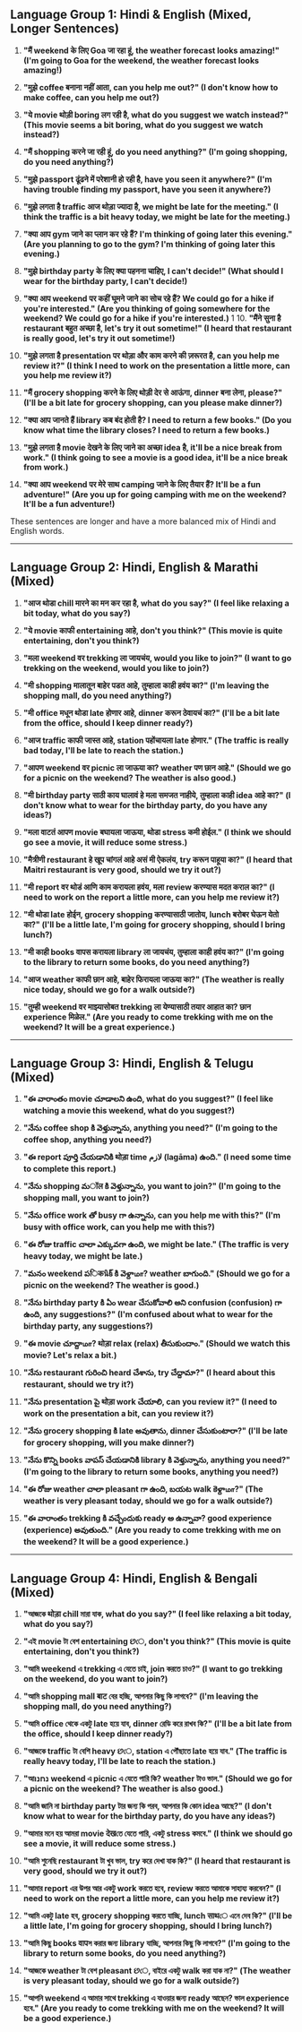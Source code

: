 ## Language Group 1: Hindi & English (Mixed, Longer Sentences)

1. **"मैं weekend के लिए Goa जा रहा हूं,  the weather forecast looks amazing!" (I'm going to Goa for the weekend, the weather forecast looks amazing!)**
2. **"मुझे  coffee  बनाना नहीं आता, can you help me out?" (I don't know how to make coffee, can you help me out?)**
3. **"ये  movie  थोड़ी boring लग रही है, what do you suggest we watch instead?" (This movie seems a bit boring, what do you suggest we watch instead?)**
4. **"मैं  shopping  करने जा रही हूं, do you need anything?" (I'm going shopping, do you need anything?)**
5. **"मुझे  passport  ढूंढने में परेशानी हो रही है, have you seen it anywhere?" (I'm having trouble finding my passport, have you seen it anywhere?)**

6. **"मुझे लगता है  traffic  आज थोड़ा ज्यादा है, we might be late for the meeting." (I think the traffic is a bit heavy today, we might be late for the meeting.)**
7. **"क्या आप  gym  जाने का प्लान कर रहे हैं? I'm thinking of going later this evening." (Are you planning to go to the gym? I'm thinking of going later this evening.)**
8. **"मुझे  birthday party  के लिए क्या पहनना चाहिए, I can't decide!" (What should I wear for the birthday party, I can't decide!)**
9. **"क्या आप  weekend  पर कहीं घूमने जाने का सोच रहे हैं? We could go for a hike if you're interested." (Are you thinking of going somewhere for the weekend? We could go for a hike if you're interested.)**
1  10. **"मैंने सुना है  restaurant  बहुत अच्छा है, let's try it out sometime!" (I heard that restaurant is really good, let's try it out sometime!)**

11. **"मुझे लगता है  presentation  पर थोड़ा और काम करने की ज़रूरत है, can you help me review it?" (I think I need to work on the presentation a little more, can you help me review it?)**
12. **"मैं  grocery shopping  करने के लिए थोड़ी देर से आऊंगा,  dinner  बना लेना, please?" (I'll be a bit late for grocery shopping, can you please make dinner?)**
13. **"क्या आप जानते हैं  library  कब बंद होती है? I need to return a few books." (Do you know what time the library closes? I need to return a few books.)**
14. **"मुझे लगता है  movie  देखने के लिए जाने का अच्छा  idea  है, it'll be a nice break from work." (I think going to see a movie is a good idea, it'll be a nice break from work.)**
15. **"क्या आप  weekend  पर मेरे साथ  camping  जाने के लिए तैयार हैं? It'll be a fun adventure!" (Are you up for going camping with me on the weekend? It'll be a fun adventure!)**

These sentences are longer and have a more balanced mix of Hindi and English words. 

----------------------------------------------------------

## Language Group 2: Hindi, English & Marathi (Mixed)

1. **"आज थोडा chill मारने का मन कर रहा है, what do you say?" (I feel like relaxing a bit today, what do you say?)**
2. **"ये  movie  काफी entertaining आहे, don't you think?" (This movie is quite entertaining, don't you think?)**
3. **"मला  weekend  वर  trekking  ला जायचंय, would you like to join?" (I want to go trekking on the weekend, would you like to join?)**
4. **"मी  shopping  मालातून बाहेर पडत आहे, तुम्हाला काही हवंय का?" (I'm leaving the shopping mall, do you need anything?)**
5. **"मी  office  मधून थोडा late होणार आहे,  dinner  करून ठेवायचं का?" (I'll be a bit late from the office, should I keep dinner ready?)**

6. **"आज  traffic  काफी जास्त आहे,  station  पहोंचायला  late  होणार." (The traffic is really bad today, I'll be late to reach the station.)**
7. **"आपण  weekend  वर  picnic  ला जाऊया का?  weather  पण छान आहे." (Should we go for a picnic on the weekend? The weather is also good.)**
8. **"मी  birthday party  साठी काय घालावं हे मला समजत नाहीये,  तुम्हाला काही  idea  आहे का?" (I don't know what to wear for the birthday party, do you have any ideas?)** 
9. **"मला वाटतं आपण  movie  बघायला जाऊया, थोडा  stress  कमी होईल." (I think we should go see a movie, it will reduce some stress.)**
10. **"मैत्रीणी  restaurant  हे खूप चांगलं आहे असं मी ऐकलंय,  try  करून पाहूया का?" (I heard that Maitri restaurant is very good, should we try it out?)**

11. **"मी  report  वर थोडं आणि काम करायला हवंय, मला  review  करण्यास मदत कराल का?" (I need to work on the report a little more, can you help me review it?)**
12. **"मी थोडा  late  होईन,  grocery shopping  करण्यासाठी जातोय,  lunch  बरोबर घेऊन येतो का?" (I'll be a little late, I'm going for grocery shopping, should I bring lunch?)**
13. **"मी काही  books  वापस करायला  library  ला जायचंय, तुम्हाला काही हवंय का?" (I'm going to the library to return some books, do you need anything?)**
14. **"आज  weather  काफी छान आहे, बाहेर फिरायला जाऊया का?" (The weather is really nice today, should we go for a walk outside?)**
15. **"तुम्ही  weekend  वर माझ्यासोबत  trekking  ला येण्यासाठी तयार आहात का? छान  experience  मिळेल." (Are you ready to come trekking with me on the weekend? It will be a great experience.)**

-------------------------------------------------------------
## Language Group 3: Hindi, English & Telugu (Mixed)

1. **"ఈ వారాంతం  movie  చూడాలని ఉంది, what do you suggest?" (I feel like watching a movie this weekend, what do you suggest?)**
2. **"నేను  coffee  shop  కి వెళ్తున్నాను, anything you need?" (I'm going to the coffee shop, anything you need?)**
3. **"ఈ  report  పూర్తి చేయడానికి थोड़ा  time  لازم  (lagāma) ఉంది." (I need some time to complete this report.)**
4. **"నేను  shopping  మॉल  కి వెళ్తున్నాను,  you want to join?" (I'm going to the shopping mall, you want to join?)**
5. **"నేను  office  work  తో  busy  గా ఉన్నాను, can you help me with this?" (I'm busy with office work, can you help me with this?)**

6. **"ఈ రోజు  traffic  చాలా ఎక్కువగా ఉంది, we might be late." (The traffic is very heavy today, we might be late.)**
7. **"మనం  weekend  పिकนิక్  కి వెళ్దాமா? weather  బాగుంది." (Should we go for a picnic on the weekend? The weather is good.)**
8. **"నేను  birthday party  కి ఏం  wear  చేసుకోవాలి అని  confusion  (confusion) గా ఉంది, any suggestions?" (I'm confused about what to wear for the birthday party, any suggestions?)**
9. **"ఈ  movie  చూద్దాமா? थोड़ा  relax  (relax) తీసుకుందాం." (Should we watch this movie? Let's relax a bit.)**
10. **"నేను  restaurant  గురించి  heard  చేశాను,  try  చేద్దామా?" (I heard about this restaurant, should we try it?)**

11. **"నేను  presentation  పై थोड़ा  work  చేయాలి, can you review it?" (I need to work on the presentation a bit, can you review it?)**
12. **"నేను  grocery shopping  కి  late  అవుతాను, dinner  చేసుకుంటారా?" (I'll be late for grocery shopping, will you make dinner?)**
13. **"నేను కొన్ని  books  వాపస్  చేయడానికి  library  కి వెళ్తున్నాను, anything you need?" (I'm going to the library to return some books, anything you need?)**
14. **"ఈ రోజు  weather  చాలా  pleasant  గా ఉంది, బయట  walk  కెళ్దాமா?" (The weather is very pleasant today, should we go for a walk outside?)**
15. **"ఈ వారాంతం  trekking  కి వచ్చేందుకు  ready  అ ఉన్నావా? good  experience  (experience) అవుతుంది." (Are you ready to come trekking with me on the weekend? It will be a good experience.)**

---------------------------------------------------------------

## Language Group 4: Hindi, English & Bengali (Mixed)

1. **"আজকে थोड़ा  chill  মারা যাক, what do you say?" (I feel like relaxing a bit today, what do you say?)**
2. **"এই  movie  টা বেশ  entertaining  છে, don't you think?" (This movie is quite entertaining, don't you think?)**
3. **"আমি  weekend  এ  trekking  এ যেতে চাই,  join  করতে চাও?" (I want to go trekking on the weekend, do you want to join?)**
4. **"আমি  shopping mall  बाट বের হচ্ছি,  আপনার কিছু কি লাগবে?" (I'm leaving the shopping mall, do you need anything?)**
5. **"আমি  office  থেকে একটু  late  হয়ে যাব,  dinner  রেডি করে রাখব কি?" (I'll be a bit late from the office, should I keep dinner ready?)**

6. **"আজকে  traffic  টা বেশি  heavy  છে,  station  এ পৌঁছাতে  late  হয়ে যাব." (The traffic is really heavy today, I'll be late to reach the station.)**
7. **"আנחנו  weekend  এ  picnic  এ যেতে পারি কি?  weather  টাও ভাল." (Should we go for a picnic on the weekend? The weather is also good.)**
8. **"আমি জানি না  birthday party  টার জন্য কি পরব,  আপনার কি কোন  idea  আছে?" (I don't know what to wear for the birthday party, do you have any ideas?)**
9. **"আমার মনে হয় আমরা  movie  देखতে যেতে পারি, একটু  stress  কমবে." (I think we should go see a movie, it will reduce some stress.)**
10. **"আমি শুনেছি  restaurant  টা খুব ভাল,  try  করে দেখা যাক কি?" (I heard that restaurant is very good, should we try it out?)**

11. **"আমার  report  এর উপর আর একটু  work  করতে হবে,  review  করতে আমাকে সাহায্য করবেন?" (I need to work on the report a little more, can you help me review it?)**
12. **"আমি একটু  late  হব,  grocery shopping  করতে যাচ্ছি,  lunch  साथে এনে দেব কি?" (I'll be a little late, I'm going for grocery shopping, should I bring lunch?)**
13. **"আমি কিছু  books  वापস করার জন্য  library  যাচ্ছি,  আপনার কিছু কি লাগবে?" (I'm going to the library to return some books, do you need anything?)**
14. **"আজকে  weather  টা বেশ  pleasant  છে, বাইরে একটু  walk  করা যাক না?" (The weather is very pleasant today, should we go for a walk outside?)**
15. **"আপনি  weekend  এ আমার সাথে  trekking  এ যাওয়ার জন্য  ready  আছেন?  ভাল  experience  হবে." (Are you ready to come trekking with me on the weekend? It will be a good experience.)**